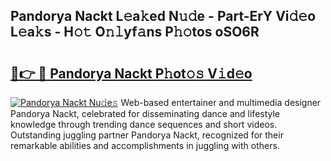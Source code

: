 ## Pandorya Nackt L𝚎a𝚔ed N𝚞𝚍e - Part-ErY Vi𝚍𝚎o L𝚎a𝚔s - H𝚘𝚝 O𝚗𝚕yf𝚊ns P𝚑𝚘tos oSO6R

# <h2><a href="http://kf2xcmr.oniu.top/?m=Pandorya+Nackt">🔗👉 🔴 Pandorya Nackt P𝚑ot𝚘𝚜 V𝚒d𝚎o</a></h2>

[![Pandorya Nackt Nu𝚍e𝚜](https://i.imgur.com/0qMVB7G.gif)](http://kf2xcmr.oniu.top/?m=Pandorya+Nackt)
Web-based entertainer and multimedia designer Pandorya Nackt, celebrated for disseminating dance and lifestyle knowledge through trending dance sequences and short videos. Outstanding juggling partner Pandorya Nackt, recognized for their remarkable abilities and accomplishments in juggling with others.  
